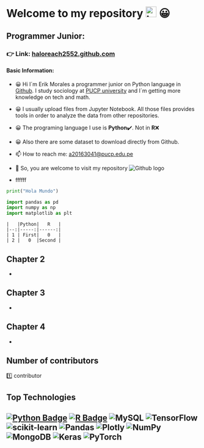 
# Welcome to my repository <img src="https://user-images.githubusercontent.com/1303154/88677602-1635ba80-d120-11ea-84d8-d263ba5fc3c0.gif" width="28px" alt="hi"> 😀
## Programmer Junior:
### 👉 Link: [haloreach2552.github.com](https://haloreach2552.github.io/Data_repository/)
#### Basic Information:
* 😀 Hi I´m Erik Morales a programmer junior on Python language in [Github](https://github.com/). I study sociology at [PUCP university](https://www.pucp.edu.pe/) and I´m getting more knowledge on tech and math.
* 😀 I usually upload files from Jupyter Notebook. All those files provides tools in order to analyze the data from other repositories.
* 😀 The programing language I use is **Python**✔️. Not in **R**❌
* 😀 Also there are some dataset to download directly from Github.
* 📫 How to reach me: a20163041@pucp.edu.pe
* 📌 So, you are welcome to visit my repository 
![Github logo](https://github.githubassets.com/images/modules/logos_page/Octocat.png)

* ffffff

```python
print("Hola Mundo")
```

```python
import pandas as pd
import numpy as np
import matplotlib as plt
```

```
|   |Python|   R   |
|--:|-----:|------:|
| 1 | First|   0   |
| 2 |   0  |Second |
```
## Chapter 2
*
## Chapter 3
*
## Chapter 4
*

## Number of contributors
1️⃣ contributor
## Top Technologies

[![Python Badge](https://img.shields.io/badge/-Python-F0DB4F?style=for-the-badge&labelColor=black&logo=python&logoColor=55ff11)](#) [![R Badge](https://img.shields.io/badge/-R-007acc?style=for-the-badge&labelColor=black&logo=R&logoColor=007acc)](#) ![MySQL](https://img.shields.io/badge/mysql-%2300f.svg?style=for-the-badge&logo=mysql&logoColor=white) ![TensorFlow](https://img.shields.io/badge/TensorFlow-%23FF6F00.svg?style=for-the-badge&logo=TensorFlow&logoColor=white) ![scikit-learn](https://img.shields.io/badge/scikit--learn-%23F7931E.svg?style=for-the-badge&logo=scikit-learn&logoColor=white) ![Pandas](https://img.shields.io/badge/pandas-%23150458.svg?style=for-the-badge&logo=pandas&logoColor=white) ![Plotly](https://img.shields.io/badge/Plotly-%233F4F75.svg?style=for-the-badge&logo=plotly&logoColor=white) ![NumPy](https://img.shields.io/badge/numpy-%23013243.svg?style=for-the-badge&logo=numpy&logoColor=white) ![MongoDB](https://img.shields.io/badge/MongoDB-%234ea94b.svg?style=for-the-badge&logo=mongodb&logoColor=white) ![Keras](https://img.shields.io/badge/Keras-%23D00000.svg?style=for-the-badge&logo=Keras&logoColor=white) ![PyTorch](https://img.shields.io/badge/PyTorch-%23EE4C2C.svg?style=for-the-badge&logo=PyTorch&logoColor=white)
---
